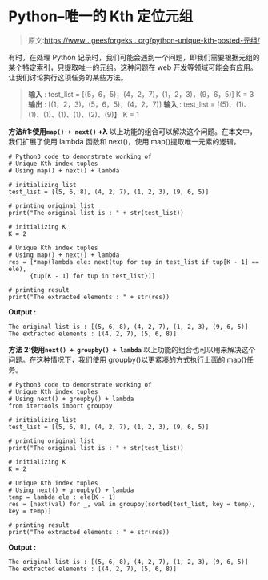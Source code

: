 # Python–唯一的 Kth 定位元组

> 原文:[https://www . geesforgeks . org/python-unique-kth-posted-元组/](https://www.geeksforgeeks.org/python-unique-kth-positioned-tuples/)

有时，在处理 Python 记录时，我们可能会遇到一个问题，即我们需要根据元组的某个特定索引，只提取唯一的元组。这种问题在 web 开发等领域可能会有应用。让我们讨论执行这项任务的某些方法。

> **输入** :
> test_list = [(5，6，5)，(4，2，7)，(1，2，3)，(9，6，5)]
> K = 3
> **输出** : [(1，2，3)，(5，6，5)，(4，2，7)]
> **输入** :
> test_list = [(5)、(1)、(1)、(1)、(1)、(1)、(2)、(9)】
> K = 1

**方法#1:使用`map() + next()` +λ**
以上功能的组合可以解决这个问题。在本文中，我们扩展了使用 lambda 函数和 next()，使用 map()提取唯一元素的逻辑。

```
# Python3 code to demonstrate working of 
# Unique Kth index tuples
# Using map() + next() + lambda

# initializing list
test_list = [(5, 6, 8), (4, 2, 7), (1, 2, 3), (9, 6, 5)]

# printing original list
print("The original list is : " + str(test_list))

# initializing K 
K = 2

# Unique Kth index tuples
# Using map() + next() + lambda
res = [*map(lambda ele: next(tup for tup in test_list if tup[K - 1] == ele),
      {tup[K - 1] for tup in test_list})]

# printing result 
print("The extracted elements : " + str(res)) 
```

**Output :**

```
The original list is : [(5, 6, 8), (4, 2, 7), (1, 2, 3), (9, 6, 5)]
The extracted elements : [(4, 2, 7), (5, 6, 8)]

```

**方法 2:使用`next() + groupby() + lambda`**
以上功能的组合也可以用来解决这个问题。在这种情况下，我们使用 groupby()以更紧凑的方式执行上面的 map()任务。

```
# Python3 code to demonstrate working of 
# Unique Kth index tuples
# Using next() + groupby() + lambda
from itertools import groupby

# initializing list
test_list = [(5, 6, 8), (4, 2, 7), (1, 2, 3), (9, 6, 5)]

# printing original list
print("The original list is : " + str(test_list))

# initializing K 
K = 2

# Unique Kth index tuples
# Using next() + groupby() + lambda
temp = lambda ele : ele[K - 1]
res = [next(val) for _, val in groupby(sorted(test_list, key = temp), key = temp)]

# printing result 
print("The extracted elements : " + str(res)) 
```

**Output :**

```
The original list is : [(5, 6, 8), (4, 2, 7), (1, 2, 3), (9, 6, 5)]
The extracted elements : [(4, 2, 7), (5, 6, 8)]

```